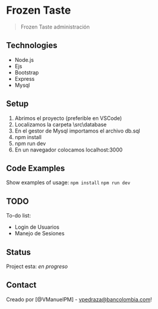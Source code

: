 # Frozen Taste
> Frozen Taste administración


## Technologies
* Node.js
* Ejs
* Bootstrap
* Express
* Mysql

## Setup
1. Abrimos el proyecto (preferible en VSCode) 
2. Localizamos la carpeta \src\database
3. En el gestor de Mysql importamos el archivo db.sql
4. npm install
5. npm run dev
6. En un navegador colocamos localhost:3000

## Code Examples
Show examples of usage:
`npm install`
`npm run dev`

## TODO
To-do list:
* Login de Usuarios
* Manejo de Sesiones


## Status
Project esta: _en progreso_

## Contact
Creado por [@VManuelPM] - vpedraza@bancolombia.com!